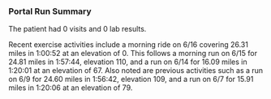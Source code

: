 ### Portal Run Summary

The patient had 0 visits and 0 lab results.

Recent exercise activities include a morning ride on 6/16 covering 26.31 miles in 1:00:52 at an elevation of 0. This follows a morning run on 6/15 for 24.81 miles in 1:57:44, elevation 110, and a run on 6/14 for 16.09 miles in 1:20:01 at an elevation of 67. Also noted are previous activities such as a run on 6/9 for 24.60 miles in 1:56:42, elevation 109, and a run on 6/7 for 15.91 miles in 1:20:06 at an elevation of 79.